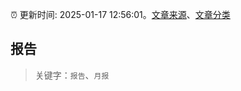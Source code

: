 :alarm_clock: 更新时间: 2025-01-17 12:56:01。[文章来源](/README.md)、[文章分类](/TAGS.md)

## 报告


> 关键字：`报告`、`月报`



